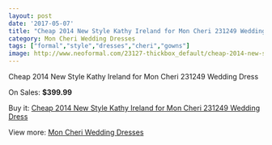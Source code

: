 ```yaml
---
layout: post
date: '2017-05-07'
title: "Cheap 2014 New Style Kathy Ireland for Mon Cheri 231249 Wedding Dress"
category: Mon Cheri Wedding Dresses
tags: ["formal","style","dresses","cheri","gowns"]
image: http://www.neoformal.com/23127-thickbox_default/cheap-2014-new-style-kathy-ireland-for-mon-cheri-231249-wedding-dress.jpg
---
```

Cheap 2014 New Style Kathy Ireland for Mon Cheri 231249 Wedding Dress

On Sales: **$399.99**
<a href="https://www.neoformal.com/en/mon-cheri-wedding-dresses-2014/7725-cheap-2014-new-style-kathy-ireland-for-mon-cheri-231249-wedding-dress.html"><amp-img layout="responsive" width="600" height="600" src="//www.neoformal.com/23127-thickbox_default/cheap-2014-new-style-kathy-ireland-for-mon-cheri-231249-wedding-dress.jpg" alt="Cheap 2014 New Style Kathy Ireland for Mon Cheri 231249 Wedding Dress 0" /></a>

Buy it: [Cheap 2014 New Style Kathy Ireland for Mon Cheri 231249 Wedding Dress](https://www.neoformal.com/en/mon-cheri-wedding-dresses-2014/7725-cheap-2014-new-style-kathy-ireland-for-mon-cheri-231249-wedding-dress.html "Cheap 2014 New Style Kathy Ireland for Mon Cheri 231249 Wedding Dress")

View more: [Mon Cheri Wedding Dresses](https://www.neoformal.com/en/126-mon-cheri-wedding-dresses-2014 "Mon Cheri Wedding Dresses")